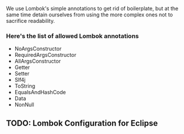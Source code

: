 We use Lombok's simple annotations to get rid of boilerplate, but at the same time detain ourselves from using the more complex ones not to sacrifice readability.

### Here's the list of allowed Lombok annotations
- NoArgsConstructor
- RequiredArgsConstructor
- AllArgsConstructor
- Getter
- Setter
- Slf4j
- ToString
- EqualsAndHashCode
- Data
- NonNull

## TODO: Lombok Configuration for Eclipse
